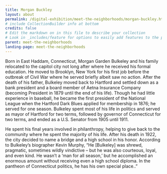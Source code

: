 ```yaml
---
title: Morgan Buckley 
layout: about
permalink: /digital-exhibition/meet-the-neighborhoods/morgan-buckley.html
# include CollectionBuilder info at bottom
credits: false
# Edit the markdown on in this file to describe your collection
# Look in _includes/feature for options to easily add features to the page
parent: meet-the-neighborhoods
landing-page: meet-the-neighborhoods
---
```


Born in East Haddam, Connecticut, Morgan Garden Bulkeley and his family relocated to the capitol city not long after where he received his formal education. He moved to Brooklyn, New York for his first job before the outbreak of Civil War where he served briefly albeit saw no action. After the death of his father, Bulkeley moved back to Hartford and settled down as a bank president and a board member of Aetna Insurance Company (becoming President in 1879 until the end of his life). Though he had little experience in baseball, he became the first president of the National League when the Hartford Dark Blues applied for membership in 1876; he served for one season. Bulkeley spent most of his life in politics and served as mayor of Hartford for two terms, followed by governor of Connecticut for two terms, and ended as a U.S. Senator from 1905 until 1911. 

He spent his final years involved in philanthropy, helping to give back to the community where he spent the majority of his life. After his death in 1922, the city decided to name a bridge and a high school in his honor. According to Bulkeley’s biographer Kevin Murphy, “He [Bulkeley] was shrewd, pragmatic, sometimes wildly vindictive – but he was also courteous, loyal, and even kind. He wasn’t a ‘man for all season,’ but he accomplished an enormous amount without receiving even a high school diploma. In the pantheon of Connecticut politics, he has his own special place..” 
